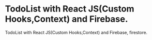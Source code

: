 # TodoList with React JS(Custom Hooks,Context) and Firebase.
 
 TodoList with React JS(Custom Hooks,Context) and Firebase, firestore.
 
 
  
 
 
 
 
